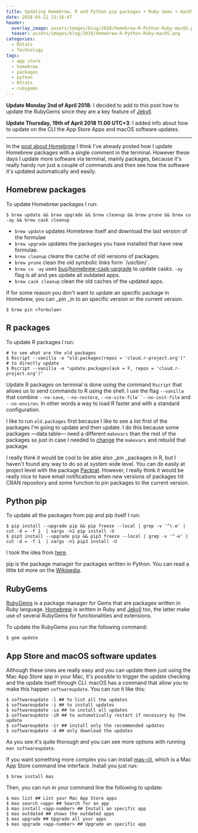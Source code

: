 ```yaml
---
title: Updating Homebrew, R and Python pip packages + Ruby Gems + macOS
date: 2018-03-22 13:16:47
header:
  overlay_image: assets/images/blog/2018/Homebrew-R-Python-Ruby-macOS.png
  teaser: assets/images/blog/2018/Homebrew-R-Python-Ruby-macOS.png
categories:
  - RStats
  - Technology
tags:
  - app store
  - homebrew
  - packages
  - python
  - RStats
  - rubygems
---
```

**Update Monday 2nd of April 2018**: I decided to add to this post how to update the RubyGems since they are a key feature of [Jekyll](/blog/2018/03/04/jekyll/).

**Update Thursday, 19th of April 2018 11.00 UTC+3**: I added info about how to update on the CLI the App Store Apps and macOS software updates.

* * *

In the [post about Homebrew](/blog/2017/11/21/homebrew/) I think I've already posted how I update Homebrew packages with a single comment in the terminal. However these days I update more software via terminal, mainly packages, because it's really handy run just a couple of commands and then see how the software it's updated automatically and easily.

## Homebrew packages

To update Homebrew packages I run:

```shell
$ brew update && brew upgrade && brew cleanup && brew prune && brew cu -ay && brew cask cleanup
```

  * `brew update` updates Homebrew itself and download the last version of the formulae
  * `brew upgrade` updates the packages you have installed that have new formulae.
  * `brew cleanup` cleans the cache of old versions of packages.
  * `brew prune` clean the old symbolic links form \`/usr/bin/\`.
  * `brew cu -ay` uses [buo](https://github.com/buo)/[homebrew-cask-upgrade](https://github.com/buo/homebrew-cask-upgrade) to update casks. `-ay` flag is all and yes update all outdated apps.
  * `brew cask cleanup` clean the old caches of the updated apps.

If for some reason you don't want to update an specific package in Homebrew, you can _pin _in to an specific version or the current version.

```shell
$ brew pin <formulae>
```

## R packages

To update R packages I run:

```shell
# to see what are the old packages
$ Rscript --vanilla -e "old.packages(repos = 'cloud.r-project.org')"
# to directly update
$ Rscript --vanilla -e "update.packages(ask = F, repos = 'cloud.r-project.org')"
```

Update R packages on terminal is done using the command `Rscript` that allows us to send commands to R using the shell. I use the flag `--vanilla` that combine `--no-save`, `--no-restore`, `--no-site-file``--no-init-file` and `--no-environ`. In other words a way to load R faster and with a standard configuration.

I like to run `old.packages` first because I like to see a list first of the packages I'm going to update and then update. I do this because some packages —data.table— need a different `makevars` than the rest of the packages so just in case I needed to [change](/blog/2018/01/12/install-r-100-homebrew-edition-with-openblas-openmp-my-version/#data-table-package) the `makevars` and rebuild that package.

I really think it would be cool to be able also _pin _packages in R, but I haven't found any way to do so at system wide level. You can do easily at project level with the package [Packrat](https://rstudio.github.io/packrat/). However, I really think it would be really nice to have email notifications when new versions of packages hit CRAN repository and some function to pin packages to the current version.

## Python pip

To update all the packages from pip and pip itself I run:

```shell
$ pip install --upgrade pip && pip freeze --local | grep -v '^\-e' | cut -d = -f 1  | xargs -n1 pip install -U
$ pip3 install --upgrade pip && pip3 freeze --local | grep -v '^-e' | cut -d = -f 1  | xargs -n1 pip3 install -U
```

I took the idea from [here](https://stackoverflow.com/questions/2720014/upgrading-all-packages-with-pip).

pip is the package manager for packages written in Python. You can read a little bit more on the [Wikipedia](https://en.wikipedia.org/wiki/Pip_(package_manager)).

## RubyGems

[RubyGems](https://en.wikipedia.org/wiki/RubyGems) is a package manager for Gems that are packages written in Ruby language. [Homebrew](/blog/2017/11/21/homebrew/) is written in Ruby and [Jekyll](/blog/2018/03/04/jekyll/) too, the latter make use of several RubyGems for functionalities and extensions.

To update the RubyGems you run the following command:

```shell
$ gem update
```

## App Store and macOS software updates

Although these ones are really easy and you can update them just using the Mac App Store app in your Mac, it's possible to trigger the update checking and the update itself through CLI. macOS has a command that allow you to make this happen `softwareupdate`. You can run it like this:

```shell
$ softwareupdate -l ## to list all the updates
$ softwareupdate -i ## to install updates
$ softwareupdate -ia ## to install all updates
$ softwareupdate -iR ## to automatically restart if necessary by the update
$ softwareupdate -ir ## install only the recommended updates
$ softwareupdate -d ## only download the updates
```

As you see it's quite thorough and you can see more options with running `man softwareupdate`.

If you want something more complex you can install [mas-cli](https://github.com/mas-cli/mas), which is a Mac App Store command line interface. Install you just run:

```shell
$ brew install mas
```

Then, you can run in your command line the following to update:

```shell
$ mas list ## List your Mac App Store apps
$ mas search <app> ## Search for an app
$ mas install <app-number> ## Install an specific app
$ mas outdated ## shows the outdated apps
$ mas upgrade ## Upgrade all your apps
$ mas upgrade <app-number> ## Upgrade an specific app
```

